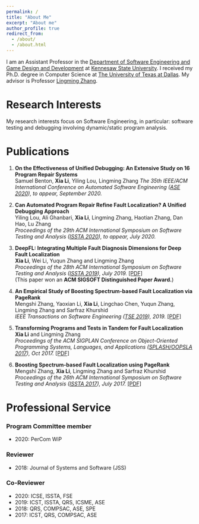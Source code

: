 ```yaml
---
permalink: /
title: "About Me"
excerpt: "About me"
author_profile: true
redirect_from: 
  - /about/
  - /about.html
---
```

I am an Assistant Professor in the [Department of Software Engineering and Game Design and Development](https://ccse.kennesaw.edu/swegd/index.php) at [Kennesaw State University](https://www.kennesaw.edu/). I received my Ph.D. degree in Computer Science at [The University of Texas at Dallas](https://www.utdallas.edu/). My advisor is Professor [Lingming Zhang](https://personal.utdallas.edu/~lxz144130/). 

<!--I received my bachelor's degree in Mathematics and Applied Mathematics from [Jiangxi University of Science and Technology](http://e.jxust.edu.cn/) and two master's degrees in Management Science and Engineering from [Shandong Jianzhu University](https://xwzx2016.sdjzu.edu.cn/english/) and Information Technology and Management from [The University of Texas at Dallas](https://www.utdallas.edu/)-->


# Research Interests

My research interests focus on Software Engineering, in particular: software testing and debugging involving dynamic/static program analysis.
# Publications

1. **On the Effectiveness of Unified Debugging: An Extensive Study on 16 Program Repair Systems**    
Samuel Benton, **Xia Li**, Yiling Lou, Lingming Zhang
*The 35th IEEE/ACM International Conference on Automated Software Engineering ([ASE 2020](https://conf.researchr.org/home/ase-2020)), to appear, September 2020.*

2. **Can Automated Program Repair Refine Fault Localization? A Unified Debugging Approach**  
Yiling Lou, Ali Ghanbari, **Xia Li**, Lingming Zhang, Haotian Zhang, Dan Hao, Lu Zhang   
*Proceedings of the 29th ACM International Symposium on Software Testing and Analysis ([ISSTA 2020](https://conf.researchr.org/home/issta-2020)), to appear, July 2020.* 

3. **DeepFL: Integrating Multiple Fault Diagnosis Dimensions for Deep Fault Localization**     
**Xia Li**, Wei Li, Yuqun Zhang and Lingming Zhang  
*Proceedings of the 28th ACM International Symposium on Software Testing and Analysis ([ISSTA 2019](https://conf.researchr.org/home/issta-2019)), July 2019.* [[PDF]](https://lx0704.github.io/files/DeepFL.pdf)  
(This paper won an **ACM SIGSOFT Distinguished Paper Award.**) 

4. **An Empirical Study of Boosting Spectrum-based Fault Localization via PageRank**  
Mengshi Zhang, Yaoxian Li, **Xia Li**, Lingchao Chen, Yuqun Zhang, Lingming Zhang and Sarfraz Khurshid  
*IEEE Transactions on Software Engineering ([TSE 2019](https://www.computer.org/csdl/journal/ts)), 2019.* [[PDF]](https://lx0704.github.io/files/TSE2019.pdf) 

5. **Transforming Programs and Tests in Tandem for Fault Localization**  
**Xia Li** and Lingming Zhang  
*Proceedings of the ACM SIGPLAN Conference on Object-Oriented Programming Systems, Languages, and Applications ([SPLASH/OOPSLA 2017](https://2017.splashcon.org/track/splash-2017-OOPSLA)), Oct 2017.* [[PDF]](https://lx0704.github.io/files/trapt.pdf)

6. **Boosting Spectrum-based Fault Localization using PageRank**  
Mengshi Zhang, **Xia Li**, Lingming Zhang and Sarfraz Khurshid  
*Proceedings of the 26th ACM International Symposium on Software Testing and Analysis ([ISSTA 2017](https://conf.researchr.org/home/issta-2017)), July 2017.* [[PDF]](https://lx0704.github.io/files/pagerank.pdf)

# Professional Service
### Program Committee member

- 2020: PerCom WiP

### Reviewer

- 2018: Journal of Systems and Software (JSS) 

### Co-Reviewer

- 2020: ICSE, ISSTA, FSE
- 2019: ICST, ISSTA, QRS, ICSME, ASE  
- 2018: QRS, COMPSAC, ASE, SPE  
- 2017: ICST, QRS, COMPSAC, ASE
